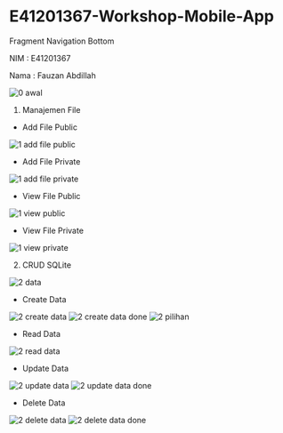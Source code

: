 # E41201367-Workshop-Mobile-App
Fragment Navigation Bottom

NIM : E41201367

Nama : Fauzan Abdillah

![0  awal](https://user-images.githubusercontent.com/74108522/138555013-fd465ff5-dfed-40f3-bad4-fb664842f7ce.jpg)
1. Manajemen File

- Add File Public

![1  add file public](https://user-images.githubusercontent.com/74108522/138555017-93ccfa02-359a-49df-b473-86fa16d9bada.jpg)

- Add File Private

![1  add file private](https://user-images.githubusercontent.com/74108522/138555016-af4edeb2-72fa-43c8-b01c-96bb57e05d39.jpg)

- View File Public

![1  view public](https://user-images.githubusercontent.com/74108522/138555020-e3f94e67-f140-410d-ba43-511d28cad683.jpg)

- View File Private

![1  view private](https://user-images.githubusercontent.com/74108522/138555018-4db811f4-0ad4-437b-a2b7-fb1a952ee1a5.jpg)

2. CRUD SQLite

![2  data](https://user-images.githubusercontent.com/74108522/138555025-f199836b-1047-4a72-973a-0f114d7117fb.jpg)

- Create Data

![2  create data](https://user-images.githubusercontent.com/74108522/138555023-ba028ff7-f889-474f-a5fb-dddacc1c4521.jpg)
![2  create data done](https://user-images.githubusercontent.com/74108522/138555021-308f7143-431c-46a0-b99d-13c2cffebfae.jpg)
![2  pilihan](https://user-images.githubusercontent.com/74108522/138555030-8e168708-0a03-4ebd-b535-c160852cc3de.jpg)

- Read Data

![2  read data](https://user-images.githubusercontent.com/74108522/138555031-4e28053f-0345-4d3f-bca2-377ff8b11478.jpg)

- Update Data

![2  update data](https://user-images.githubusercontent.com/74108522/138555033-16446cc6-d1ef-47a4-a2b5-8172a452d0b7.jpg)
![2  update data done](https://user-images.githubusercontent.com/74108522/138555032-18ddc3c2-a2bf-433b-86f6-94acbbe030f7.jpg)

- Delete Data

![2  delete data](https://user-images.githubusercontent.com/74108522/138555028-70e183e2-d081-4885-9695-191785825044.jpg)
![2  delete data done](https://user-images.githubusercontent.com/74108522/138555027-af8ffbd8-b89e-47dc-a6db-30442fbb5865.jpg)
